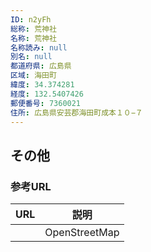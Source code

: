 ```yaml
---
ID: n2yFh
総称: 荒神社
名称: 荒神社
名称読み: null
別名: null
都道府県: 広島県
区域: 海田町
緯度: 34.374281
経度: 132.5407426
郵便番号: 7360021
住所: 広島県安芸郡海田町成本１０−７
---
```


## その他

### 参考URL

| URL | 説明          |
| --- | ------------- |
|     | OpenStreetMap |
